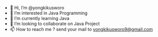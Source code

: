 - 👋 Hi, I’m @yongkikusworo
- 👀 I’m interested in Java Programming
- 🌱 I’m currently learning Java
- 💞️ I’m looking to collaborate on Java Project
- 📫 How to reach me ? send your mail to yongkikusworo9@gmail.com

<!---
yongkikusworo/yongkikusworo is a ✨ special ✨ repository because its `README.md` (this file) appears on your GitHub profile.
You can click the Preview link to take a look at your changes.
--->
